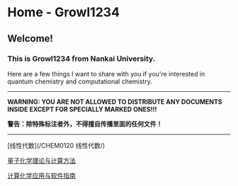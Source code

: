 # Home - Growl1234

## Welcome! 


### This is Growl1234 from Nankai University. 

Here are a few things I want to share with you if you're interested in quantum chemistry and computational chemistry.

___

**WARNING: YOU ARE NOT ALLOWED TO DISTRIBUTE ANY DOCUMENTS INSIDE EXCEPT FOR SPECIALLY MARKED ONES!!!**

**警告：除特殊标注者外，不得擅自传播里面的任何文件！**

___

[线性代数](/CHEM0120 线性代数/)

[量子化学理论与计算方法](/量子化学理论与计算方法/)

[计算化学应用与软件指南](/计算化学应用与软件指南/)
